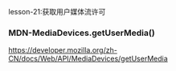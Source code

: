 lesson-21:获取用户媒体流许可


### MDN-MediaDevices.getUserMedia()
https://developer.mozilla.org/zh-CN/docs/Web/API/MediaDevices/getUserMedia